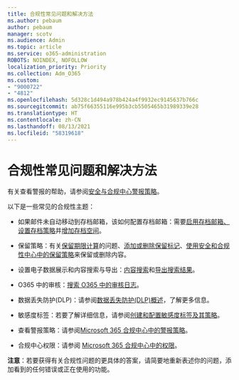 ```yaml
---
title: 合规性常见问题和解决方法
ms.author: pebaum
author: pebaum
manager: scotv
ms.audience: Admin
ms.topic: article
ms.service: o365-administration
ROBOTS: NOINDEX, NOFOLLOW
localization_priority: Priority
ms.collection: Adm_O365
ms.custom:
- "9000722"
- "4812"
ms.openlocfilehash: 5d328c1d494a978b424a4f9932ec9145637b766c
ms.sourcegitcommit: ab75f66355116e995b3cb5505465b31989339e28
ms.translationtype: HT
ms.contentlocale: zh-CN
ms.lasthandoff: 08/13/2021
ms.locfileid: "58319618"
---
```

# <a name="compliance-common-issues-and-resolutions"></a>合规性常见问题和解决方法

有关查看警报的帮助，请参阅[安全与合规中心警报策略](https://docs.microsoft.com/microsoft-365/compliance/alert-policies)。

以下是一些常见的合规性主题：

- 如果邮件未自动移动到存档邮箱，该如何配置存档邮箱：需要[启用存档邮箱、设置存档策略](https://docs.microsoft.com/microsoft-365/compliance/set-up-an-archive-and-deletion-policy-for-mailboxes)并[增加存档空间](https://docs.microsoft.com/microsoft-365/compliance/enable-unlimited-archiving)。

- 保留策略：有关[保留期限计算](https://docs.microsoft.com/exchange/security-and-compliance/messaging-records-management/retention-age)的问题、[添加或删除保留标记](https://docs.microsoft.com/exchange/security-and-compliance/messaging-records-management/add-or-remove-retention-tags)、[使用安全和合规性中心中的保留策略](https://docs.microsoft.com/exchange/security-and-compliance/messaging-records-management/create-a-retention-policy)来保留或删除内容。

- 设置电子数据展示和内容搜索与导出：[内容搜索](https://docs.microsoft.com/microsoft-365/compliance/content-search)和[导出搜索结果](https://docs.microsoft.com/microsoft-365/compliance/export-search-results)。

- O365 中的审核：[搜索 O365 中的审核日志](https://docs.microsoft.com/microsoft-365/compliance/search-the-audit-log-in-security-and-compliance)。

- 数据丢失防护(DLP)：请参阅[数据丢失防护(DLP)概述](https://docs.microsoft.com/microsoft-365/compliance/data-loss-prevention-policies)，了解更多信息。
 
- 敏感度标签：若要了解详细信息，请参阅[创建和配置敏感度标签及其策略](https://docs.microsoft.com/microsoft-365/compliance/create-sensitivity-labels)。

- 查看警报策略：请参阅[Microsoft 365 合规中心中的警报策略](https://docs.microsoft.com/microsoft-365/compliance/alert-policies)。

- 合规中心权限：请参阅 [Microsoft 365 合规中心中的权限](https://docs.microsoft.com/microsoft-365/compliance/microsoft-365-compliance-center-permissions)。

**注意**：若要获得有关合规性问题的更具体的答案，请简要地重新表述你的问题，添加看到的任何错误或正在使用的功能。
